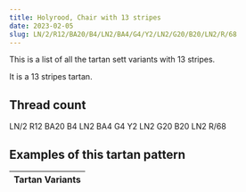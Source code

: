 ```yaml
---
title: Holyrood, Chair with 13 stripes
date: 2023-02-05
slug: LN/2/R12/BA20/B4/LN2/BA4/G4/Y2/LN2/G20/B20/LN2/R/68
---
```

This is a list of all the tartan sett variants with 13 stripes.

It is a 13 stripes tartan.


## Thread count
LN/2 R12 BA20 B4 LN2 BA4 G4 Y2 LN2 G20 B20 LN2 R/68

## Examples of this tartan pattern

| Tartan Variants |
|---------------|
